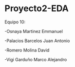 # Proyecto2-EDA
Equipo 10:

-Osnaya Martinez Emmanuel

-Palacios Barcelos Juan Antonio

-Romero Molina David

-Vigi Garduño Marco Alejandro
